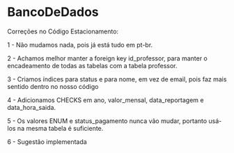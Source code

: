 # BancoDeDados

 Correções no Código Estacionamento:

1 -  Não mudamos nada, pois já está tudo em pt-br.

2 - Achamos melhor manter a foreign key id_professor, para manter o encadeamento de todas as tabelas com a tabela professor. 

3 - Criamos índices para status e para nome, em vez de email, pois faz mais sentido dentro no nosso código

4 - Adicionamos CHECKS em  ano, valor_mensal, data_reportagem e data_hora_saida.
 
5 - Os valores ENUM e status_pagamento nunca vão mudar, portanto usá-los na mesma tabela é suficiente.
 
6 - Sugestão implementada


